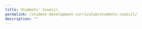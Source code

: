 ```yaml
---
title: Students' Council
permalink: /student-development-curriculum/students-council/
description: ""
---
```

